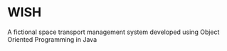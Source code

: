 # WISH
A fictional space transport management system developed using Object Oriented Programming in Java
